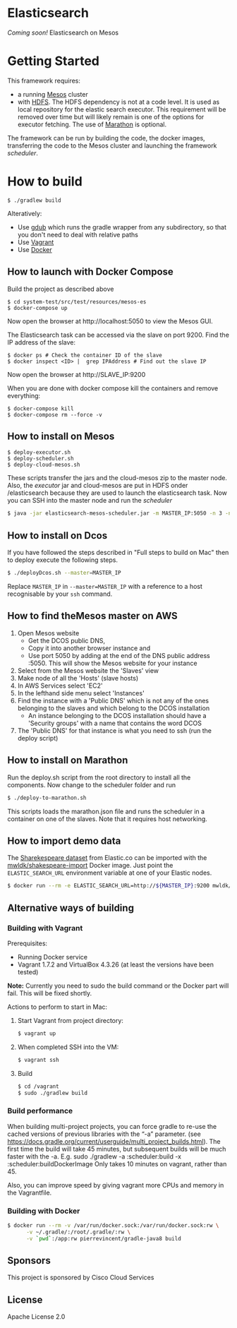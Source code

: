 # Elasticsearch
*Coming soon!* Elasticsearch on Mesos

# Getting Started

This framework requires:
* a running [Mesos](http://mesos.apache.org) cluster
* with <a href="https://hadoop.apache.org/docs/r1.2.1/hdfs_user_guide.html">HDFS</a>.  The HDFS dependency is not at a code level.  It is used as  local repository for the elastic search executor.  This requirement will be removed over time but will likely remain is one of the options for executor fetching.
The use of <a href="https://github.com/mesosphere/marathon">Marathon</a> is optional.

The framework can be run by building the code, the docker images, transferring the code to the Mesos cluster and
launching the framework _scheduler_.

# How to build
```
$ ./gradlew build
```

Alteratively:
* Use [gdub](https://github.com/dougborg/gdub) which runs the gradle wrapper from any subdirectory, so that you don't need to deal with relative paths
* Use [Vagrant](#building-with-vagrant)
* Use [Docker](#building-with-docker)

## How to launch with Docker Compose

Build the project as described above

```
$ cd system-test/src/test/resources/mesos-es
$ docker-compose up
```

Now open the browser at http://localhost:5050 to view the Mesos GUI.

The Elasticsearch task can be accessed via the slave on port 9200. Find the IP address of the slave: 

```
$ docker ps # Check the container ID of the slave
$ docker inspect <ID> |  grep IPAddress # Find out the slave IP
```

Now open the browser at http://SLAVE_IP:9200 

When you are done with docker compose kill the containers and remove everything:

```
$ docker-compose kill 
$ docker-compose rm --force -v
```

## How to install on Mesos

```
$ deploy-executor.sh
$ deploy-scheduler.sh
$ deploy-cloud-mesos.sh
```
These scripts transfer the jars and the cloud-mesos zip to the master node. Also, the <i>executor</i> jar and 
cloud-mesos are put in HDFS onder /elasticsearch because they are used to launch the elasticsearch task. Now you can SSH
into the master node and run the <i>scheduler</i>

```bash
$ java -jar elasticsearch-mesos-scheduler.jar -m MASTER_IP:5050 -n 3 -nn MASTER_IP:8020
```

## How to install on Dcos

If you have followed the steps described in "Full steps to build on Mac" then  to deploy execute the following steps.

```bash
$ ./deployDcos.sh --master=MASTER_IP
```

Replace `MASTER_IP` in `--master=MASTER_IP` with a reference to a host recognisable by your `ssh` command.

## How to find theMesos master on AWS

1. Open Mesos website
	* Get the DCOS public DNS, 
	* Copy it into another browser instance and
	* Use port 5050 by adding at the end of the DNS public address :5050.
This will show the Mesos website for your instance
1. Select from the Mesos website the 'Slaves' view
1. Make node of all the 'Hosts' (slave hosts)
1. In AWS Services select 'EC2'
1. In the lefthand side menu select 'Instances'
1. Find the instance with a 'Public DNS' which is not any of the ones belonging to the slaves and which belong to the DCOS installation
	*  An instance belonging to the DCOS installation should have a 'Security groups' with a name that contains the word DCOS
1.  The 'Public DNS' for that instance is what you need to ssh (run the deploy script)

## How to install on Marathon

Run the deploy.sh script from the root directory to install all the components. Now change to the scheduler folder and run 

```bash
$ ./deploy-to-marathon.sh 
```

This scripts loads the marathon.json file and runs the scheduler in a container on one of the slaves. Note that it 
requires host networking.

## How to import demo data

The [Sharekespeare dataset](http://www.elastic.co/guide/en/kibana/3.0/import-some-data.html) from Elastic.co can be
imported with the [mwldk/shakespeare-import](https://registry.hub.docker.com/u/mwldk/shakespeare-import/) Docker image.
Just point the `ELASTIC_SEARCH_URL` environment variable at one of your Elastic nodes.

```bash
$ docker run --rm -e ELASTIC_SEARCH_URL=http://${MASTER_IP}:9200 mwldk/shakespeare-import
```
## Alternative ways of building
### Building with Vagrant

Prerequisites:
* Running Docker service
* Vagrant 1.7.2 and VirtualBox 4.3.26 (at least the versions have been tested)

**Note:** Currently you need to sudo the build command or the Docker part will fail. This will be fixed shortly.

Actions to perform to start in Mac:

1. Start Vagrant from project directory:

    ```bash
    $ vagrant up
    ```

2. When completed SSH into the VM:

    ```bash
    $ vagrant ssh
    ```

3. Build 

    ```bash
    $ cd /vagrant
    $ sudo ./gradlew build
    ```
    
### Build performance
When building multi-project projects, you can force gradle to re-use the cached versions of previous libraries with the “-a” parameter. (see https://docs.gradle.org/current/userguide/multi_project_builds.html). The first time the build will take 45 minutes, but subsequent builds will be much faster with the -a.
E.g. sudo ./gradlew -a :scheduler:build -x :scheduler:buildDockerImage
Only takes 10 minutes on vagrant, rather than 45.

Also, you can improve speed by giving vagrant more CPUs and memory in the Vagrantfile.

### Building with Docker
```bash
$ docker run --rm -v /var/run/docker.sock:/var/run/docker.sock:rw \
      -v ~/.gradle/:/root/.gradle/:rw \
      -v `pwd`:/app:rw pierrevincent/gradle-java8 build
```

## Sponsors
This project is sponsored by Cisco Cloud Services

## License
Apache License 2.0
